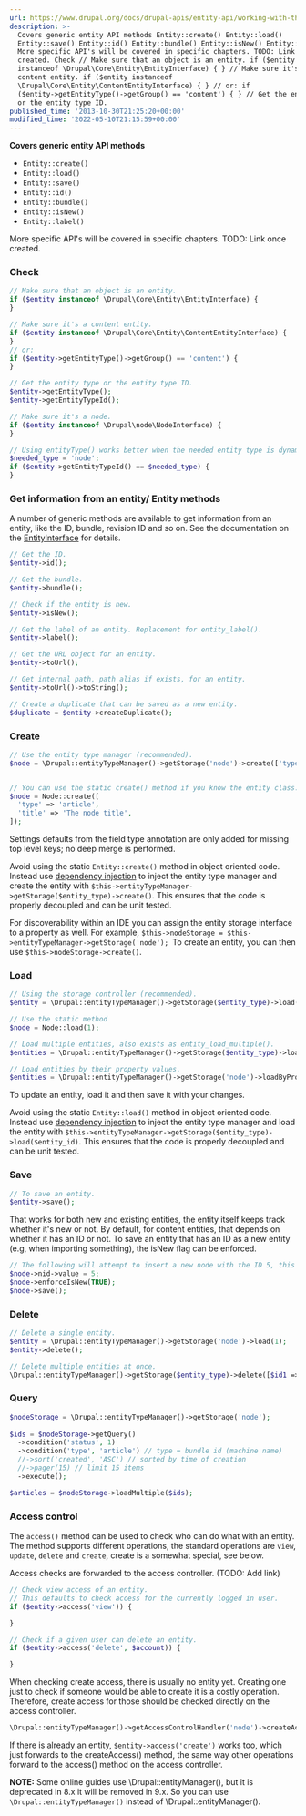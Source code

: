 ```yaml
---
url: https://www.drupal.org/docs/drupal-apis/entity-api/working-with-the-entity-api
description: >-
  Covers generic entity API methods Entity::create() Entity::load()
  Entity::save() Entity::id() Entity::bundle() Entity::isNew() Entity::label()
  More specific API's will be covered in specific chapters. TODO: Link once
  created. Check // Make sure that an object is an entity. if ($entity
  instanceof \Drupal\Core\Entity\EntityInterface) { } // Make sure it's a
  content entity. if ($entity instanceof
  \Drupal\Core\Entity\ContentEntityInterface) { } // or: if
  ($entity->getEntityType()->getGroup() == 'content') { } // Get the entity type
  or the entity type ID.
published_time: '2013-10-30T21:25:20+00:00'
modified_time: '2022-05-10T21:15:59+00:00'
---
```

**Covers generic entity API methods**

* `Entity::create()`
* `Entity::load()`
* `Entity::save()`
* `Entity::id()`
* `Entity::bundle()`
* `Entity::isNew()`
* `Entity::label()`

More specific API's will be covered in specific chapters. TODO: Link once created.

### Check

```php
// Make sure that an object is an entity.
if ($entity instanceof \Drupal\Core\Entity\EntityInterface) {
}

// Make sure it's a content entity.
if ($entity instanceof \Drupal\Core\Entity\ContentEntityInterface) {
}
// or:
if ($entity->getEntityType()->getGroup() == 'content') {
}

// Get the entity type or the entity type ID.
$entity->getEntityType();
$entity->getEntityTypeId();

// Make sure it's a node.
if ($entity instanceof \Drupal\node\NodeInterface) {
}

// Using entityType() works better when the needed entity type is dynamic.
$needed_type = 'node';
if ($entity->getEntityTypeId() == $needed_type) {
}

```

### Get information from an entity/ Entity methods

A number of generic methods are available to get information from an entity, like the ID, bundle, revision ID and so on. See the documentation on the [EntityInterface](https://api.drupal.org/api/drupal/core!lib!Drupal!Core!Entity!EntityInterface.php/interface/EntityInterface/8) for details.

```php
// Get the ID.
$entity->id();

// Get the bundle.
$entity->bundle();

// Check if the entity is new.
$entity->isNew();

// Get the label of an entity. Replacement for entity_label().
$entity->label();

// Get the URL object for an entity.
$entity->toUrl();

// Get internal path, path alias if exists, for an entity.
$entity->toUrl()->toString();

// Create a duplicate that can be saved as a new entity.
$duplicate = $entity->createDuplicate();

```

### Create

```php
// Use the entity type manager (recommended).
$node = \Drupal::entityTypeManager()->getStorage('node')->create(['type' => 'article', 'title' => 'Another node']);


// You can use the static create() method if you know the entity class.
$node = Node::create([
  'type' => 'article',
  'title' => 'The node title',
]);

```

Settings defaults from the field type annotation are only added for missing top level keys; no deep merge is performed.

Avoid using the static `Entity::create()` method in object oriented code. Instead use [dependency injection](/docs/8/api/services-and-dependency-injection/services-and-dependency-injection-in-drupal-8) to inject the entity type manager and create the entity with `$this->entityTypeManager->getStorage($entity_type)->create()`. This ensures that the code is properly decoupled and can be unit tested.

For discoverability within an IDE you can assign the entity storage interface to a property as well. For example, `$this->nodeStorage = $this->entityTypeManager->getStorage('node'); `To create an entity, you can then use `$this->nodeStorage->create()`.

### Load

```php
// Using the storage controller (recommended).
$entity = \Drupal::entityTypeManager()->getStorage($entity_type)->load(1);

// Use the static method
$node = Node::load(1);

// Load multiple entities, also exists as entity_load_multiple().
$entities = \Drupal::entityTypeManager()->getStorage($entity_type)->loadMultiple([1, 2, 3]);

// Load entities by their property values.
$entities = \Drupal::entityTypeManager()->getStorage('node')->loadByProperties(['type' => 'article']);
```

To update an entity, load it and then save it with your changes.

Avoid using the static `Entity::load()` method in object oriented code. Instead use [dependency injection](/docs/8/api/services-and-dependency-injection/services-and-dependency-injection-in-drupal-8) to inject the entity type manager and load the entity with `$this->entityTypeManager->getStorage($entity_type)->load($entity_id)`. This ensures that the code is properly decoupled and can be unit tested.

### Save

```php
// To save an entity.
$entity->save();

```

That works for both new and existing entities, the entity itself keeps track whether it's new or not. By default, for content entities, that depends on whether it has an ID or not. To save an entity that has an ID as a new entity (e.g, when importing something), the isNew flag can be enforced.

```php
// The following will attempt to insert a new node with the ID 5, this will fail if that node already exists.
$node->nid->value = 5;
$node->enforceIsNew(TRUE);
$node->save();

```

### Delete

```php
// Delete a single entity.
$entity = \Drupal::entityTypeManager()->getStorage('node')->load(1);
$entity->delete();

// Delete multiple entities at once.
\Drupal::entityTypeManager()->getStorage($entity_type)->delete([$id1 => $entity1, $id2 => $entity2]);

```

### Query

```php
$nodeStorage = \Drupal::entityTypeManager()->getStorage('node');
    
$ids = $nodeStorage->getQuery()
  ->condition('status', 1)
  ->condition('type', 'article') // type = bundle id (machine name)
  //->sort('created', 'ASC') // sorted by time of creation
  //->pager(15) // limit 15 items
  ->execute();

$articles = $nodeStorage->loadMultiple($ids);
```

### Access control

The `access()` method can be used to check who can do what with an entity. The method supports different operations, the standard operations are `view`, `update`, `delete` and `create`, create is a somewhat special, see below.

Access checks are forwarded to the access controller. (TODO: Add link)

```php
// Check view access of an entity.
// This defaults to check access for the currently logged in user.
if ($entity->access('view')) {

}

// Check if a given user can delete an entity.
if ($entity->access('delete', $account)) {

}

```

When checking create access, there is usually no entity yet. Creating one just to check if someone would be able to create it is a costly operation. Therefore, create access for those should be checked directly on the access controller.

```php
\Drupal::entityTypeManager()->getAccessControlHandler('node')->createAccess('article');

```

If there is already an entity, `$entity->access('create')` works too, which just forwards to the createAccess() method, the same way other operations forward to the access() method on the access controller.

**NOTE:** Some online guides use \\Drupal::entityManager(), but it is deprecated in 8.x it will be removed in 9.x. So you can use `\Drupal::entityTypeManager()` instead of \\Drupal::entityManager().